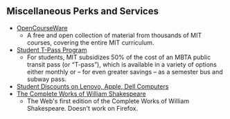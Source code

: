 ## Miscellaneous Perks and Services

* [OpenCourseWare](https://ocw.mit.edu/)
	* A free and open collection of material from thousands of MIT courses, covering the entire MIT curriculum. 
* [Student T-Pass Program](https://web.mit.edu/facilities/transportation/tpass/students.html)
	* For students, MIT subsidizes 50% of the cost of an MBTA public transit pass (or “T-pass”), which is available in a variety of options either monthly or – for even greater savings – as a semester bus and subway pass.
* [Student Discounts on Lenovo, Apple, Dell Computers](http://kb.mit.edu/confluence/x/6ylhCQ)
* [The Complete Works of William Shakespeare](http://shakespeare.mit.edu/index.html)
	* The Web's first edition of the Complete Works of William Shakespeare. Doesn't work on Firefox.